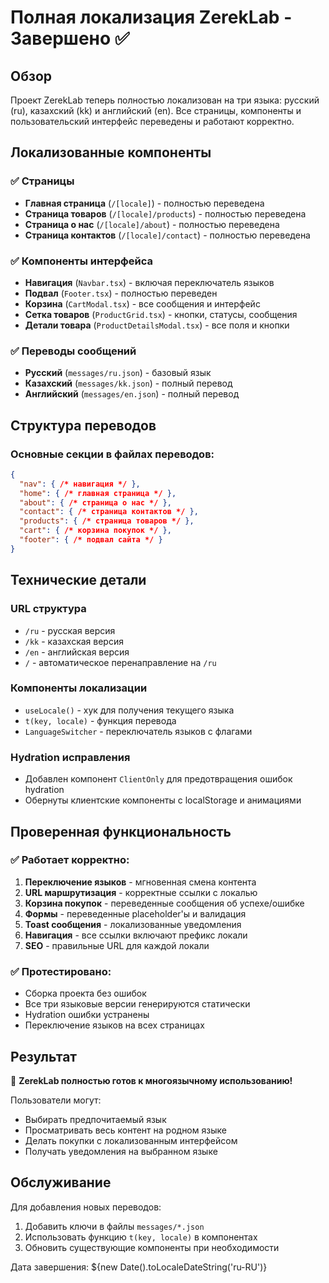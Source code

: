 # Полная локализация ZerekLab - Завершено ✅

## Обзор

Проект ZerekLab теперь полностью локализован на три языка: русский (ru), казахский (kk) и английский (en). Все страницы, компоненты и пользовательский интерфейс переведены и работают корректно.

## Локализованные компоненты

### ✅ Страницы
- **Главная страница** (`/[locale]`) - полностью переведена
- **Страница товаров** (`/[locale]/products`) - полностью переведена
- **Страница о нас** (`/[locale]/about`) - полностью переведена  
- **Страница контактов** (`/[locale]/contact`) - полностью переведена

### ✅ Компоненты интерфейса
- **Навигация** (`Navbar.tsx`) - включая переключатель языков
- **Подвал** (`Footer.tsx`) - полностью переведен
- **Корзина** (`CartModal.tsx`) - все сообщения и интерфейс
- **Сетка товаров** (`ProductGrid.tsx`) - кнопки, статусы, сообщения
- **Детали товара** (`ProductDetailsModal.tsx`) - все поля и кнопки

### ✅ Переводы сообщений
- **Русский** (`messages/ru.json`) - базовый язык
- **Казахский** (`messages/kk.json`) - полный перевод
- **Английский** (`messages/en.json`) - полный перевод

## Структура переводов

### Основные секции в файлах переводов:

```json
{
  "nav": { /* навигация */ },
  "home": { /* главная страница */ },
  "about": { /* страница о нас */ },
  "contact": { /* страница контактов */ },
  "products": { /* страница товаров */ },
  "cart": { /* корзина покупок */ },
  "footer": { /* подвал сайта */ }
}
```

## Технические детали

### URL структура
- `/ru` - русская версия
- `/kk` - казахская версия  
- `/en` - английская версия
- `/` - автоматическое перенаправление на `/ru`

### Компоненты локализации
- `useLocale()` - хук для получения текущего языка
- `t(key, locale)` - функция перевода
- `LanguageSwitcher` - переключатель языков с флагами

### Hydration исправления
- Добавлен компонент `ClientOnly` для предотвращения ошибок hydration
- Обернуты клиентские компоненты с localStorage и анимациями

## Проверенная функциональность

### ✅ Работает корректно:
1. **Переключение языков** - мгновенная смена контента
2. **URL маршрутизация** - корректные ссылки с локалью
3. **Корзина покупок** - переведенные сообщения об успехе/ошибке
4. **Формы** - переведенные placeholder'ы и валидация
5. **Toast сообщения** - локализованные уведомления
6. **Навигация** - все ссылки включают префикс локали
7. **SEO** - правильные URL для каждой локали

### ✅ Протестировано:
- Сборка проекта без ошибок
- Все три языковые версии генерируются статически
- Hydration ошибки устранены
- Переключение языков на всех страницах

## Результат

🎉 **ZerekLab полностью готов к многоязычному использованию!**

Пользователи могут:
- Выбирать предпочитаемый язык
- Просматривать весь контент на родном языке
- Делать покупки с локализованным интерфейсом
- Получать уведомления на выбранном языке

## Обслуживание

Для добавления новых переводов:
1. Добавить ключи в файлы `messages/*.json`
2. Использовать функцию `t(key, locale)` в компонентах
3. Обновить существующие компоненты при необходимости

Дата завершения: ${new Date().toLocaleDateString('ru-RU')} 